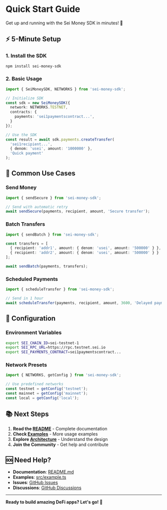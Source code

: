 # Quick Start Guide

Get up and running with the Sei Money SDK in minutes! 🚀

## ⚡ 5-Minute Setup

### 1. Install the SDK
```bash
npm install sei-money-sdk
```

### 2. Basic Usage
```typescript
import { SeiMoneySDK, NETWORKS } from 'sei-money-sdk';

// Initialize SDK
const sdk = new SeiMoneySDK({
  network: NETWORKS.TESTNET,
  contracts: {
    payments: 'sei1paymentscontract...',
  }
});

// Use the SDK
const result = await sdk.payments.createTransfer(
  'sei1recipient...',
  { denom: 'usei', amount: '1000000' },
  'Quick payment'
);
```

## 🎯 Common Use Cases

### Send Money
```typescript
import { sendSecure } from 'sei-money-sdk';

// Send with automatic retry
await sendSecure(payments, recipient, amount, 'Secure transfer');
```

### Batch Transfers
```typescript
import { sendBatch } from 'sei-money-sdk';

const transfers = [
  { recipient: 'addr1', amount: { denom: 'usei', amount: '500000' } },
  { recipient: 'addr2', amount: { denom: 'usei', amount: '500000' } }
];

await sendBatch(payments, transfers);
```

### Scheduled Payments
```typescript
import { scheduleTransfer } from 'sei-money-sdk';

// Send in 1 hour
await scheduleTransfer(payments, recipient, amount, 3600, 'Delayed payment');
```

## 🔧 Configuration

### Environment Variables
```bash
export SEI_CHAIN_ID=sei-testnet-1
export SEI_RPC_URL=https://rpc.testnet.sei.io
export SEI_PAYMENTS_CONTRACT=sei1paymentscontract...
```

### Network Presets
```typescript
import { NETWORKS, getConfig } from 'sei-money-sdk';

// Use predefined networks
const testnet = getConfig('testnet');
const mainnet = getConfig('mainnet');
const local = getConfig('local');
```

## 📚 Next Steps

1. **Read the [README](README.md)** - Complete documentation
2. **Check [Examples](src/example.ts)** - More usage examples
3. **Explore [Architecture](ARCHITECTURE.md)** - Understand the design
4. **Join the Community** - Get help and contribute

## 🆘 Need Help?

- **Documentation**: [README.md](README.md)
- **Examples**: [src/example.ts](src/example.ts)
- **Issues**: [GitHub Issues](https://github.com/sei-money/sei-money-sdk/issues)
- **Discussions**: [GitHub Discussions](https://github.com/sei-money/sei-money-sdk/discussions)

---

**Ready to build amazing DeFi apps? Let's go! 🚀**

